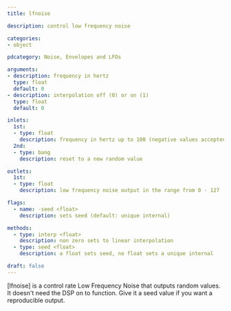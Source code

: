 ```yaml
---
title: lfnoise

description: control low frequency noise

categories:
- object

pdcategory: Noise, Envelopes and LFOs

arguments:
- description: frequency in hertz
  type: float
  default: 0
- description: interpolation off (0) or on (1)
  type: float
  default: 0

inlets:
  1st:
  - type: float
    description: frequency in hertz up to 100 (negative values accepted)
  2nd:
  - type: bang
    description: reset to a new random value

outlets:
  1st:
  - type: float
    description: low frequency noise output in the range from 0 - 127

flags:
  - name: -seed <float>
    description: sets seed (default: unique internal)

methods:
  - type: interp <float>
    description: non zero sets to linear interpolation
  - type: seed <float>
    description: a float sets seed, no float sets a unique internal

draft: false
---
```


[lfnoise] is a control rate Low Frequency Noise that outputs random values. It doesn't need the DSP on to function. Give it a seed value if you want a reproducible output.

